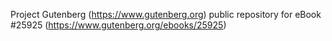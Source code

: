 Project Gutenberg (https://www.gutenberg.org) public repository for eBook #25925 (https://www.gutenberg.org/ebooks/25925)
